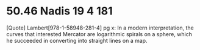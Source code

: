 # 50.46 Nadis 19 4 181

[Quote] Lambert[978-1-58948-281-4] pg x: In a modern interpretation, the curves that interested Mercator are logarithmic spirals on a sphere, which he succeeded in converting into straight lines on a map.
